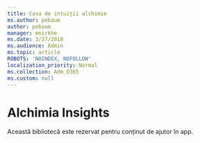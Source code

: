 ```yaml
---
title: Casa de intuiţii alchimie
ms.author: pebaum
author: pebaum
manager: mnirkhe
ms.date: 3/27/2018
ms.audience: Admin
ms.topic: article
ROBOTS: 'NOINDEX, NOFOLLOW'
localization_priority: Normal
ms.collection: Adm_O365
ms.custom: null
---
```


# <a name="alchemy-insights"></a>Alchimia Insights

Această bibliotecă este rezervat pentru conținut de ajutor în app.